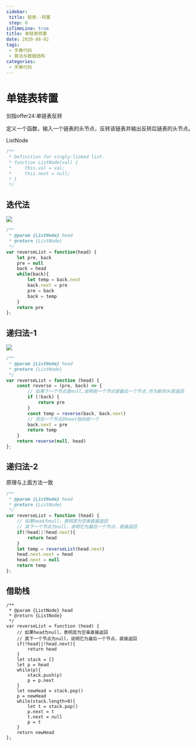 ```yaml
---
sidebar:
 title: 链表--转置
 step: 0
isTimeLine: true
title: 单链表转置
date: 2020-08-02
tags:
 - 手撕代码
 - 算法与数据结构
categories:
 - 手撕代码
---
```

# 单链表转置

<company value="百度,字节,美团"></company>

<LeetCode href="https://leetcode-cn.com/problems/fan-zhuan-lian-biao-lcof/">剑指offer24:单链表反转</LeetCode>


定义一个函数，输入一个链表的头节点，反转该链表并输出反转后链表的头节点。

ListNode
```js
/**
 * Definition for singly-linked list.
 * function ListNode(val) {
 *     this.val = val;
 *     this.next = null;
 * }
 */
```
## 迭代法

![](https://pic.leetcode-cn.com/9ce26a709147ad9ce6152d604efc1cc19a33dc5d467ed2aae5bc68463fdd2888.gif)
```js
/**
 * @param {ListNode} head
 * @return {ListNode}
 */
var reverseList = function(head) {
    let pre, back
    pre = null
    back = head
    while(back){
        let temp = back.next
        back.next = pre
        pre = back
        back = temp
    }
    return pre
};
```

## 递归法-1

![](https://pic.leetcode-cn.com/8951bc3b8b7eb4da2a46063c1bb96932e7a69910c0a93d973bd8aa5517e59fc8.gif)
```js
/**
 * @param {ListNode} head
 * @return {ListNode}
 */
var reverseList = function (head) {
    const reverse = (pre, back) => {
        // 如果下一个节点是null,说明前一个节点是最后一个节点,作为新的头部返回
        if (!back) {
            return pre
        }
        const temp = reverse(back, back.next)
        // 将后一个节点的next指向前一个
        back.next = pre
        return temp
    }
    return reverse(null, head)
};
```

## 递归法-2
原理与上面方法一致

```js
/**
 * @param {ListNode} head
 * @return {ListNode}
 */
var reverseList = function (head) {
    // 如果head为null，表明其为空串直接返回
    // 其下一个节点为null，说明它为最后一个节点，直接返回
    if(!head||!head.next){
        return head
    }
    let temp = reverseList(head.next)
    head.next.next = head
    head.next = null
    return temp
};
```

## 借助栈
```JS
/**
 * @param {ListNode} head
 * @return {ListNode}
 */
var reverseList = function (head) {
    // 如果head为null，表明其为空串直接返回
    // 其下一个节点为null，说明它为最后一个节点，直接返回
    if(!head||!head.next){
        return head
    }
    let stack = []
    let p = head
    while(p){
        stack.push(p)
        p = p.next
    }
    let newHead = stack.pop()
    p = newHead
    while(stack.length>0){
        let t = stack.pop()
        p.next = t
        t.next = null
        p = t
    }
    return newHead
};
```

<comment/>
<tongji/>